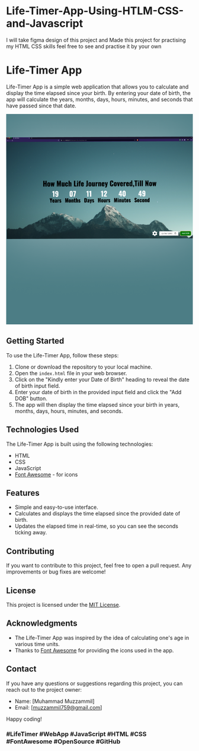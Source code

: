# Life-Timer-App-Using-HTLM-CSS-and-Javascript
I will take figma design of this project and Made this project for practising my HTML CSS skills feel free to see and practise it by your own
# Life-Timer App

Life-Timer App is a simple web application that allows you to calculate and display the time elapsed since your birth. By entering your date of birth, the app will calculate the years, months, days, hours, minutes, and seconds that have passed since that date.

![Screenshot 1](/images/p1.png)
## Getting Started

To use the Life-Timer App, follow these steps:

1. Clone or download the repository to your local machine.
2. Open the `index.html` file in your web browser.
3. Click on the "Kindly enter your Date of Birth" heading to reveal the date of birth input field.
4. Enter your date of birth in the provided input field and click the "Add DOB" button.
5. The app will then display the time elapsed since your birth in years, months, days, hours, minutes, and seconds.

## Technologies Used

The Life-Timer App is built using the following technologies:

- HTML
- CSS
- JavaScript
- [Font Awesome](https://fontawesome.com/) - for icons

## Features

- Simple and easy-to-use interface.
- Calculates and displays the time elapsed since the provided date of birth.
- Updates the elapsed time in real-time, so you can see the seconds ticking away.






## Contributing

If you want to contribute to this project, feel free to open a pull request. Any improvements or bug fixes are welcome!

## License

This project is licensed under the [MIT License](LICENSE).

## Acknowledgments

- The Life-Timer App was inspired by the idea of calculating one's age in various time units.
- Thanks to [Font Awesome](https://fontawesome.com/) for providing the icons used in the app.

## Contact

If you have any questions or suggestions regarding this project, you can reach out to the project owner:

- Name: [Muhammad Muzzammil]
- Email: [muzzammil759@gmail.com]

Happy coding!
### #LifeTimer #WebApp #JavaScript #HTML #CSS #FontAwesome #OpenSource #GitHub
